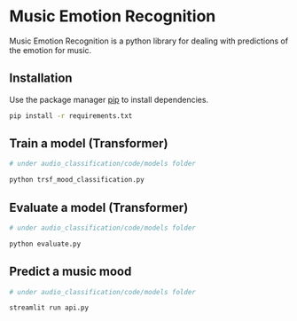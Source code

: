 # Music Emotion Recognition 

Music Emotion Recognition is a python library for dealing with predictions of the emotion for music.

## Installation

Use the package manager [pip](https://pip.pypa.io/en/stable/) to install dependencies.

```bash
pip install -r requirements.txt
```

## Train a model (Transformer)

```python
# under audio_classification/code/models folder

python trsf_mood_classification.py
```

## Evaluate a model (Transformer)

```python
# under audio_classification/code/models folder

python evaluate.py
```

## Predict a music mood 

```python
# under audio_classification/code/models folder

streamlit run api.py
```